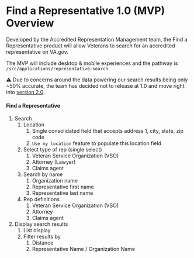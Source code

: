 # Find a Representative 1.0 (MVP) Overview

Developed by the Accredited Representation Management team, the Find a Representative product will allow Veterans to search for an accredited representative on VA.gov.

The MVP will include desktop & mobile experiences and the pathway is `/src/applications/representative-search`

⚠️ Due to concerns around the data powering our search results being only ~50% accurate, the team has decided not to release at 1.0 and move right into [version 2.0](https://github.com/department-of-veterans-affairs/va.gov-team/blob/master/products/accredited-representation-management/product-documentation/find-a-representative/find-a-representative-2.0-overview.md).

#### Find a Representative
1. Search
     1. Location 
         1. Single consolidated field that accepts address 1, city, state, zip code
         2. `Use my location` feature to populate this location field
     2. Select type of rep (single select)
        1. Veteran Service Organization (VSO)
        2. Attorney (Lawyer)
        3. Claims agent
     3. Search by name
        1. Organization name
        2. Representative first name
        3. Representative last name
     4. Rep definitions
        1. Veteran Service Organization (VSO)
        2. Attorney
        3. Claims agent
2. Display search results
   1. List display
   3. Filter results by
      1. Distance
      2. Representative Name / Organization Name
